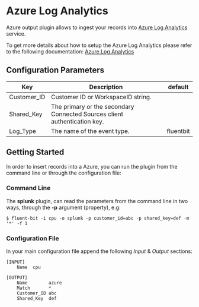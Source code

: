 # Azure Log Analytics

Azure output plugin allows to ingest your records into [Azure Log Analytics](https://azure.microsoft.com/en-us/services/log-analytics/) service.

To get more details about how to setup the Azure Log Analytics please refer to the following documentation: [Azure Log Analytics](https://docs.microsoft.com/en-us/azure/log-analytics/)

## Configuration Parameters

| Key         | Description                                                  | default   |
| ----------- | ------------------------------------------------------------ | --------- |
| Customer_ID | Customer ID or WorkspaceID string.                           |           |
| Shared_Key  | The primary or the secondary Connected Sources client authentication key. |           |
| Log_Type    | The name of the event type.                                  | fluentbit |

## Getting Started

In order to insert records into a Azure, you can run the plugin from the command line or through the configuration file:

### Command Line

The **splunk** plugin, can read the parameters from the command line in two ways, through the **-p** argument (property), e.g:

```
$ fluent-bit -i cpu -o splunk -p customer_id=abc -p shared_key=def -m '*' -f 1
```

### Configuration File

In your main configuration file append the following *Input* & *Output* sections:

```
[INPUT]
    Name  cpu

[OUTPUT]
    Name        azure
    Match       *
    Customer_ID abc
    Shared_Key  def
    
```
